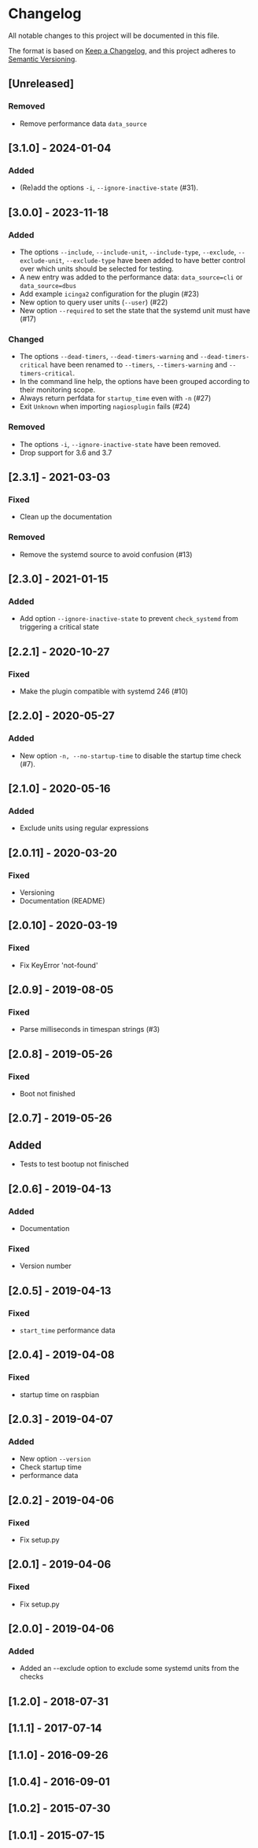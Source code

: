 # Changelog

All notable changes to this project will be documented in this file.

The format is based on [Keep a Changelog](https://keepachangelog.com/en/1.1.0/),
and this project adheres to [Semantic Versioning](https://semver.org/spec/v2.0.0.html).

## [Unreleased]

### Removed

- Remove performance data `data_source`

## [3.1.0] - 2024-01-04

### Added

- (Re)add the options `-i`, `--ignore-inactive-state` (#31).

## [3.0.0] - 2023-11-18

### Added

- The options `--include`, `--include-unit`, `--include-type`,
  `--exclude`, `--exclude-unit`, `--exclude-type` have been added to
  have better control over which units should be selected for testing.
- A new entry was added to the performance data: `data_source=cli` or
  `data_source=dbus`
- Add example `icinga2` configuration for the plugin (#23)
- New option to query user units (`--user`) (#22)
- New option `--required` to set the state that the systemd unit must have (#17)

### Changed

- The options `--dead-timers`, `--dead-timers-warning` and
  `--dead-timers-critical` have been renamed to `--timers`,
  `--timers-warning` and `--timers-critical`.
- In the command line help, the options have been grouped according to
  their monitoring scope.
- Always return perfdata for `startup_time` even with `-n` (#27)
- Exit `Unknown` when importing `nagiosplugin` fails (#24)

### Removed

- The options `-i`, `--ignore-inactive-state` have been removed.
- Drop support for 3.6 and 3.7

## [2.3.1] - 2021-03-03

### Fixed

- Clean up the documentation

### Removed

- Remove the systemd source to avoid confusion (#13)

## [2.3.0] - 2021-01-15

### Added

- Add option `--ignore-inactive-state` to prevent `check_systemd` from triggering a critical state

## [2.2.1] - 2020-10-27

### Fixed

- Make the plugin compatible with systemd 246 (#10)

## [2.2.0] - 2020-05-27

### Added

- New option `-n, --no-startup-time` to disable the startup time check (#7).

## [2.1.0] - 2020-05-16

### Added

- Exclude units using regular expressions

## [2.0.11] - 2020-03-20

### Fixed

- Versioning
- Documentation (README)

## [2.0.10] - 2020-03-19

### Fixed

- Fix KeyError 'not-found'

## [2.0.9] - 2019-08-05

### Fixed

- Parse milliseconds in timespan strings (#3)

## [2.0.8] - 2019-05-26

### Fixed

- Boot not finished

## [2.0.7] - 2019-05-26

## Added

- Tests to test bootup not finisched

## [2.0.6] - 2019-04-13

### Added

- Documentation

### Fixed

- Version number

## [2.0.5] - 2019-04-13

### Fixed

- `start_time` performance data

## [2.0.4] - 2019-04-08

### Fixed

- startup time on raspbian

## [2.0.3] - 2019-04-07

### Added

- New option `--version`
- Check startup time
- performance data

## [2.0.2] - 2019-04-06

### Fixed

- Fix setup.py

## [2.0.1] - 2019-04-06

### Fixed

- Fix setup.py

## [2.0.0] - 2019-04-06

### Added

- Added an --exclude option to exclude some systemd units from the checks

## [1.2.0] - 2018-07-31

## [1.1.1] - 2017-07-14

## [1.1.0] - 2016-09-26

## [1.0.4] - 2016-09-01

## [1.0.2] - 2015-07-30

## [1.0.1] - 2015-07-15
